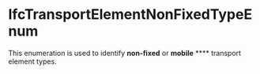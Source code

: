 IfcTransportElementNonFixedTypeEnum
===================================
This enumeration is used to identify **non-fixed** or **mobile** ****
transport element types.


